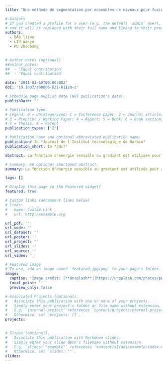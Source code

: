```yaml
---
title: "Une méthode de segmentation par ensembles de niveaux pour fusionner l'énergie locale et les gradients des images"

# Authors
# If you created a profile for a user (e.g. the default `admin` user), write the username (folder name) here
# and it will be replaced with their full name and linked to their profile.
authors:
  - BAO lijun
  - LIU-Wanyu
  - PU Zhaobang
  

# Author notes (optional)
##author_notes:
##  - 'Equal contribution'
##  - 'Equal contribution'

date: '2011-03-10T00:00:00Z'
doi: '10.1007/s00006-021-01120-z'

# Schedule page publish date (NOT publication's date).
publishDate: ''

# Publication type.
# Legend: 0 = Uncategorized; 1 = Conference paper; 2 = Journal article;
# 3 = Preprint / Working Paper; 4 = Report; 5 = Book; 6 = Book section;
# 7 = Thesis; 8 = Patent
publication_types: ['2']

# Publication name and optional abbreviated publication name.
publication: In *Journal de l'Institut technologique de Harbin*
publication_short: In *JHIT*

abstract: La fonction d'énergie sensible au gradient est utilisée pour améliorer la méthode de minimisation de l'énergie locale, et l'information globale de l'échelle des gris est utilisée pour initialiser automatiquement l'ensemble des niveaux. La fonction d'énergie locale est définie par la fonction d'ajustement local de l'échelle de gris, qui est l'énergie motrice externe de l'ensemble de niveaux et convient à la segmentation d'images inhomogènes en échelle de gris. Le terme sensible au gradient détermine automatiquement la direction du jeu de niveaux en fonction des propriétés de l'image. La fonction d'énergie externe accélère l'ensemble du niveau zéro vers la frontière cible, tandis que la fonction d'énergie interne éloigne l'ensemble du niveau zéro de la région plate. La méthode améliore la vitesse et la stabilité de l'évolution de l'ensemble de niveaux ; elle peut extraire les bords faibles en ajustant la sensibilité de l'ensemble de niveaux aux bords d'intensité différente ; et elle ne nécessite pas d'opérations interactives. Les résultats expérimentaux montrent que la méthode est rapide, précise et robuste pour la segmentation des images inhomogènes en niveaux de gris.

# Summary. An optional shortened abstract.
summary: La fonction d'énergie sensible au gradient est utilisée pour améliorer la méthode de minimisation de l'énergie locale, et l'information globale de l'échelle des gris est utilisée pour initialiser automatiquement l'ensemble des niveaux. La fonction d'énergie locale est définie par la fonction d'ajustement local de l'échelle de gris, qui est l'énergie motrice externe de l'ensemble de niveaux, et convient à la segmentation d'images inhomogènes en échelle de gris.

tags: []

# Display this page in the Featured widget?
featured: true

# Custom links (uncomment lines below)
# links:
# - name: Custom Link
#   url: http://example.org

url_pdf: ''
url_code: ''
url_dataset: ''
url_poster: ''
url_project: ''
url_slides: ''
url_source: ''
url_video: ''

# Featured image
# To use, add an image named `featured.jpg/png` to your page's folder.
image:
  caption: 'Image credit: [**Unsplash**](https://unsplash.com/photos/pLCdAaMFLTE)'
  focal_point: ''
  preview_only: false

# Associated Projects (optional).
#   Associate this publication with one or more of your projects.
#   Simply enter your project's folder or file name without extension.
#   E.g. `internal-project` references `content/project/internal-project/index.md`.
#   Otherwise, set `projects: []`.
projects:
 

# Slides (optional).
#   Associate this publication with Markdown slides.
#   Simply enter your slide deck's filename without extension.
#   E.g. `slides: "example"` references `content/slides/example/index.md`.
#   Otherwise, set `slides: ""`.
slides: 
---
```

<div style='display: none'>
{{% callout note %}}
Click the _Cite_ button above to demo the feature to enable visitors to import publication metadata into their reference management software.
{{% /callout %}}

{{% callout note %}}
Create your slides in Markdown - click the _Slides_ button to check out the example.
{{% /callout %}}

Supplementary notes can be added here, including [code, math, and images](https://wowchemy.com/docs/writing-markdown-latex/).
<div style='display: none'>